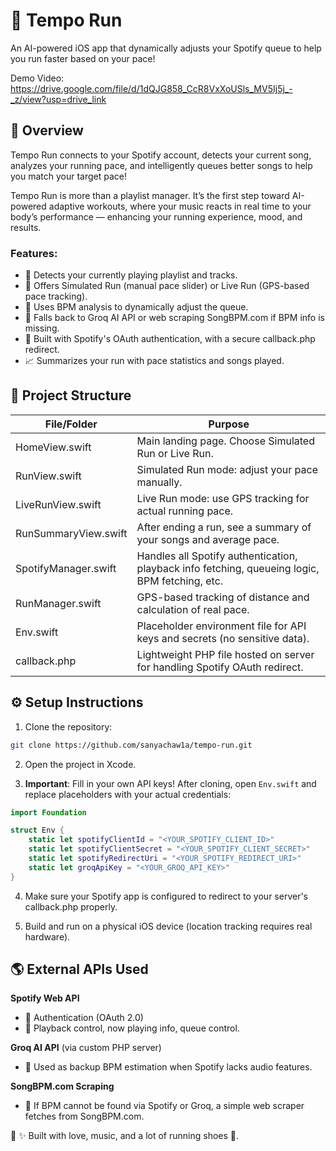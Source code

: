 # 👟 Tempo Run

An AI-powered iOS app that dynamically adjusts your Spotify queue to help you run faster based on your pace!

Demo Video: https://drive.google.com/file/d/1dQJG858_CcR8VxXoUSls_MV5Ij5j_-_z/view?usp=drive_link

## 📜 Overview

Tempo Run connects to your Spotify account, detects your current song, analyzes your running pace, and intelligently queues better songs to help you match your target pace!


Tempo Run is more than a playlist manager. It’s the first step toward AI-powered adaptive workouts, where your music reacts in real time to your body’s performance — enhancing your running experience, mood, and results.

### Features:

- 📀 Detects your currently playing playlist and tracks.
- 🏃 Offers Simulated Run (manual pace slider) or Live Run (GPS-based pace tracking).
- 🤖 Uses BPM analysis to dynamically adjust the queue.
- 🛟 Falls back to Groq AI API or web scraping SongBPM.com if BPM info is missing.
- 🔗 Built with Spotify's OAuth authentication, with a secure callback.php redirect.
- 📈 Summarizes your run with pace statistics and songs played.

## 📂 Project Structure

| File/Folder | Purpose |
|-------------|---------|
| HomeView.swift | Main landing page. Choose Simulated Run or Live Run. |
| RunView.swift | Simulated Run mode: adjust your pace manually. |
| LiveRunView.swift | Live Run mode: use GPS tracking for actual running pace. |
| RunSummaryView.swift | After ending a run, see a summary of your songs and average pace. |
| SpotifyManager.swift | Handles all Spotify authentication, playback info fetching, queueing logic, BPM fetching, etc. |
| RunManager.swift | GPS-based tracking of distance and calculation of real pace. |
| Env.swift | Placeholder environment file for API keys and secrets (no sensitive data). |
| callback.php | Lightweight PHP file hosted on server for handling Spotify OAuth redirect. |

## ⚙️ Setup Instructions

1. Clone the repository:
```bash
git clone https://github.com/sanyachaw1a/tempo-run.git
```

2. Open the project in Xcode.

3. **Important**: Fill in your own API keys! After cloning, open `Env.swift` and replace placeholders with your actual credentials:
```swift
import Foundation

struct Env {
    static let spotifyClientId = "<YOUR_SPOTIFY_CLIENT_ID>"
    static let spotifyClientSecret = "<YOUR_SPOTIFY_CLIENT_SECRET>"
    static let spotifyRedirectUri = "<YOUR_SPOTIFY_REDIRECT_URI>"
    static let groqApiKey = "<YOUR_GROQ_API_KEY>"
}
```

4. Make sure your Spotify app is configured to redirect to your server's callback.php properly.

5. Build and run on a physical iOS device (location tracking requires real hardware).

## 🌎 External APIs Used

**Spotify Web API**
- 🔹 Authentication (OAuth 2.0)
- 🔹 Playback control, now playing info, queue control.

**Groq AI API** (via custom PHP server)
- 🔹 Used as backup BPM estimation when Spotify lacks audio features.

**SongBPM.com Scraping**
- 🔹 If BPM cannot be found via Spotify or Groq, a simple web scraper fetches from SongBPM.com.

🚀 ✨ Built with love, music, and a lot of running shoes 👟.
